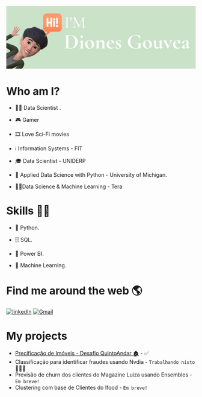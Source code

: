 ![Banner](https://github.com/DionesGouvea/DionesGouvea/blob/main/template.jpg)

# Who am I?
- 👩‍💻 Data Scientist .

- 🎮 Gamer

- 🎞️ Love Sci-Fi movies

- ℹ️ Information Systems - FIT

- 🎓 Data Scientist - UNIDERP

- 🍾 Applied Data Science with Python - University of Michigan.

- 👨‍🎓Data Science & Machine Learning - Tera


# Skills 👩‍💻
- 🐍 Python.

- 🗄 SQL.

- 🧮 Power BI.

- 🔮 Machine Learning.



# Find me around the web 🌎

[![linkedIn](https://img.shields.io/badge/LinkedIn-0077B5?style=for-the-badge&logo=linkedin&logoColor=white)](https://www.linkedin.com/in/dionesgouvea/)
[![Gmail](https://img.shields.io/badge/Gmail-D14836?style=for-the-badge&logo=gmail&logoColor=white)](mailto:gouveadiones@gmail.com)


# My projects
- [Precificação de Imóveis - Desafio QuintoAndar 🏚️](https://github.com/DionesGouvea/House-Price-Prediction-QuintoAndar) - ✅ 
- Classificação para identificar fraudes usando Nvdia - ```Trabalhando nisto```👷🏼‍♂️ 
- Previsão de churn dos clientes do Magazine Luiza usando Ensembles - ```Em breve!```
- Clustering com base de Clientes do Ifood - ```Em breve!```




